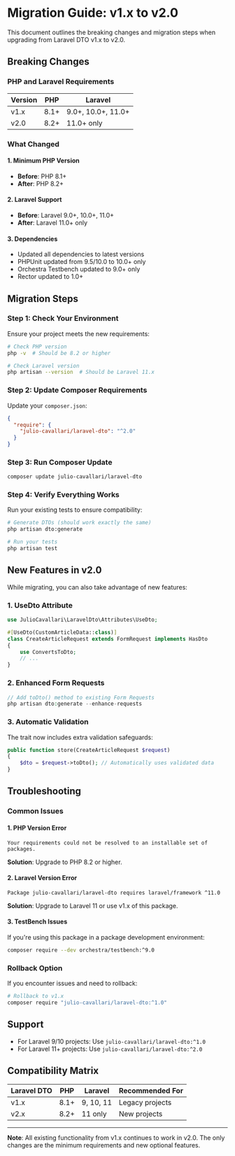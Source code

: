 # Migration Guide: v1.x to v2.0

This document outlines the breaking changes and migration steps when upgrading from Laravel DTO v1.x to v2.0.

## Breaking Changes

### PHP and Laravel Requirements

| Version | PHP  | Laravel            |
| ------- | ---- | ------------------ |
| v1.x    | 8.1+ | 9.0+, 10.0+, 11.0+ |
| v2.0    | 8.2+ | 11.0+ only         |

### What Changed

#### 1. **Minimum PHP Version**

- **Before**: PHP 8.1+
- **After**: PHP 8.2+

#### 2. **Laravel Support**

- **Before**: Laravel 9.0+, 10.0+, 11.0+
- **After**: Laravel 11.0+ only

#### 3. **Dependencies**

- Updated all dependencies to latest versions
- PHPUnit updated from 9.5/10.0 to 10.0+ only
- Orchestra Testbench updated to 9.0+ only
- Rector updated to 1.0+

## Migration Steps

### Step 1: Check Your Environment

Ensure your project meets the new requirements:

```bash
# Check PHP version
php -v  # Should be 8.2 or higher

# Check Laravel version
php artisan --version  # Should be Laravel 11.x
```

### Step 2: Update Composer Requirements

Update your `composer.json`:

```json
{
  "require": {
    "julio-cavallari/laravel-dto": "^2.0"
  }
}
```

### Step 3: Run Composer Update

```bash
composer update julio-cavallari/laravel-dto
```

### Step 4: Verify Everything Works

Run your existing tests to ensure compatibility:

```bash
# Generate DTOs (should work exactly the same)
php artisan dto:generate

# Run your tests
php artisan test
```

## New Features in v2.0

While migrating, you can also take advantage of new features:

### 1. UseDto Attribute

```php
use JulioCavallari\LaravelDto\Attributes\UseDto;

#[UseDto(CustomArticleData::class)]
class CreateArticleRequest extends FormRequest implements HasDto
{
    use ConvertsToDto;
    // ...
}
```

### 2. Enhanced Form Requests

```php
// Add toDto() method to existing Form Requests
php artisan dto:generate --enhance-requests
```

### 3. Automatic Validation

The trait now includes extra validation safeguards:

```php
public function store(CreateArticleRequest $request)
{
    $dto = $request->toDto(); // Automatically uses validated data
}
```

## Troubleshooting

### Common Issues

#### 1. **PHP Version Error**

```
Your requirements could not be resolved to an installable set of packages.
```

**Solution**: Upgrade to PHP 8.2 or higher.

#### 2. **Laravel Version Error**

```
Package julio-cavallari/laravel-dto requires laravel/framework ^11.0
```

**Solution**: Upgrade to Laravel 11 or use v1.x of this package.

#### 3. **TestBench Issues**

If you're using this package in a package development environment:

```bash
composer require --dev orchestra/testbench:^9.0
```

### Rollback Option

If you encounter issues and need to rollback:

```bash
# Rollback to v1.x
composer require "julio-cavallari/laravel-dto:^1.0"
```

## Support

- For Laravel 9/10 projects: Use `julio-cavallari/laravel-dto:^1.0`
- For Laravel 11+ projects: Use `julio-cavallari/laravel-dto:^2.0`

## Compatibility Matrix

| Laravel DTO | PHP  | Laravel   | Recommended For |
| ----------- | ---- | --------- | --------------- |
| v1.x        | 8.1+ | 9, 10, 11 | Legacy projects |
| v2.x        | 8.2+ | 11 only   | New projects    |

---

**Note**: All existing functionality from v1.x continues to work in v2.0. The only changes are the minimum requirements and new optional features.

